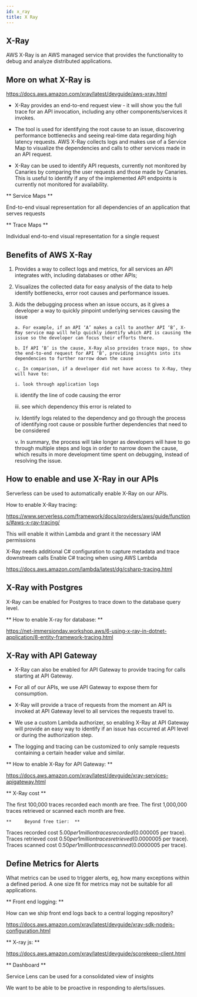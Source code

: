 ```yaml
---
id: x_ray
title: X Ray
---
```


## X-Ray

AWS X-Ray is an AWS managed service that provides the functionality to debug and analyze distributed applications.

## More on what X-Ray is

https://docs.aws.amazon.com/xray/latest/devguide/aws-xray.html

- X-Ray provides an end-to-end request view - it will show you the full trace for an API invocation, including any other components/services it invokes.

- The tool is used for identifying the root cause to an issue, discovering performance bottlenecks and seeing real-time data regarding high latency requests.
AWS X-Ray collects logs and makes use of a Service Map to visualize the dependencies and calls to other services made in an API request.

- X-Ray can be used to identify API requests, currently not monitored by Canaries by comparing the user requests and those made by Canaries. This is useful to identify if any of the implemented API endpoints is currently not monitored for availability.

** Service Maps **

End-to-end visual representation for all dependencies of an application that serves requests

** Trace Maps **

Individual end-to-end visual representation for a single request



## Benefits of AWS X-Ray

1. Provides a way to collect logs and metrics, for all services an API integrates with, including databases or other APIs;

2. Visualizes the collected data for easy analysis of the data to help identify bottlenecks, error root causes and performance issues.

3. Aids the debugging process when an issue occurs, as it gives a developer a way to quickly pinpoint underlying services causing the issue

       a. For example, if an API ‘A’ makes a call to another API ‘B’, X-Ray service map will help quickly identify which API is causing the issue so the developer can focus their efforts there.

       b. If API ‘B’ is the cause, X-Ray also provides trace maps, to show the end-to-end request for API ‘B’, providing insights into its dependencies to further narrow down the cause

       c. In comparison, if a developer did not have access to X-Ray, they will have to:

       i. look through application logs

      ii. identify the line of code causing the error

     iii.  see which dependency this error is related to

    iv. Identify logs related to the dependency and go through the process of identifying root cause or possible further dependencies that need to be considered

    v. In summary, the process will take longer as developers will have to go through multiple steps and logs in order to narrow down the cause, which results in more development time spent on debugging, instead of resolving the issue.


##  How to enable and use X-Ray in our APIs

Serverless can be used to automatically enable X-Ray on our APIs.

How to enable X-Ray tracing:

https://www.serverless.com/framework/docs/providers/aws/guide/functions/#aws-x-ray-tracing/

This will enable it within Lambda and grant it the necessary IAM permissions

X-Ray needs additional C# configuration to capture metadata and trace downstream calls
Enable C# tracing when using AWS Lambda

https://docs.aws.amazon.com/lambda/latest/dg/csharp-tracing.html

##    X-Ray with Postgres

X-Ray can be enabled for Postgres to trace down to the database query level.


**       How to enable X-ray for database: **

https://net-immersionday.workshop.aws/6-using-x-ray-in-dotnet-application/8-entity-framework-tracing.html



##   X-Ray with API Gateway

- X-Ray can also be enabled for API Gateway to provide tracing for calls starting at API Gateway.

- For all of our APIs, we use API Gateway to expose them for consumption.

- X-Ray will provide a trace of requests from the moment an API is invoked at API Gateway level to all services the requests travel to.

- We use a custom Lambda authorizer, so enabling X-Ray at API Gateway will provide an easy way to identify if an issue has occurred at API level or during the authorization step.

- The logging and tracing can be customized to only sample requests containing a certain header value and similar.

** How to enable X-Ray for API Gateway: **

https://docs.aws.amazon.com/xray/latest/devguide/xray-services-apigateway.html

  **        X-Ray cost  **

The first 100,000 traces recorded each month are free.
The first 1,000,000 traces retrieved or scanned each month are free.

    **     Beyond free tier:  **

Traces recorded cost $5.00 per 1 million traces recorded ($0.000005 per trace).
Traces retrieved cost $0.50 per 1 million traces retrieved ($0.0000005 per trace).
Traces scanned cost $0.50 per 1 million traces scanned ($0.0000005 per trace).

## Define Metrics for Alerts

What metrics can be used to trigger alerts, eg, how many exceptions within a defined period.  A one size fit for metrics may not be suitable for all applications.

** Front end logging: **

 How can we ship front end logs back to a central logging repository?

https://docs.aws.amazon.com/xray/latest/devguide/xray-sdk-nodejs-configuration.html

 ** X-ray js: **

https://docs.aws.amazon.com/xray/latest/devguide/scorekeep-client.html

 ** Dashboard **

Service Lens can be used for a consolidated view of insights

We want to be able to be proactive in responding to alerts/issues.
